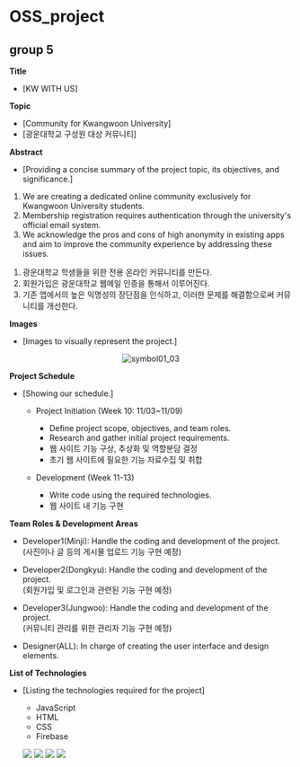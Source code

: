 # OSS_project
## group 5

**Title**
- [KW WITH US]

**Topic**
- [Community for Kwangwoon University]
- [광운대학교 구성원 대상 커뮤니티]

**Abstract**
- [Providing a concise summary of the project topic, its objectives, and significance.]
<ol>
  <li>We are creating a dedicated online community exclusively for Kwangwoon University students.</li>
  <li>Membership registration requires authentication through the university's official email system.</li>
  <li>We acknowledge the pros and cons of high anonymity in existing apps and aim to improve the community experience by addressing these issues.</li>
</ol>
<ol>
  <li>광운대학교 학생들을 위한 전용 온라인 커뮤니티를 만든다.</li>
  <li>회원가입은 광운대학교 웹메일 인증을 통해서 이루어진다.</li>
  <li>기존 앱에서의 높은 익명성의 장단점을 인식하고, 이러한 문제를 해결함으로써 커뮤니티를 개선한다.</li>
</ol>

**Images**
- [Images to visually represent the project.] 
<div align="center">
  <img src="https://github.com/ripplelover/OSS_project/assets/117145399/7e3587bd-6627-449d-83f7-74fb646498ec" alt="symbol01_03">
</div>


**Project Schedule**
- [Showing our schedule.] 

  - Project Initiation (Week 10: 11/03~11/09)
    - Define project scope, objectives, and team roles.
    - Research and gather initial project requirements.
    - 웹 사이트 기능 구상, 추상화 및 역할분담 결정
    - 초기 웹 사이트에 필요한 기능 자료수집 및 취합

  - Development (Week 11-13)
    - Write code using the required technologies.
    - 웹 사이트 내 기능 구현



**Team Roles & Development Areas**

- Developer1(Minji): Handle the coding and development of the project.  
  (사진이나 글 등의 게시물 업로드 기능 구현 예정)

- Developer2(Dongkyu): Handle the coding and development of the project.  
  (회원가입 및 로그인과 관련된 기능 구현 예정)

- Developer3(Jungwoo): Handle the coding and development of the project.  
  (커뮤니티 관리를 위한 관리자 기능 구현 예정) 

- Designer(ALL): In charge of creating the user interface and design elements.




**List of Technologies**
- [Listing the technologies required for the project]

  - JavaScript
  - HTML
  - CSS
  - Firebase
  <p></p>
  <div>
    <img src="https://img.shields.io/badge/JavaScript-F7DF1E?style=flat&logo=JavaScript&logoColor=white" />
    <img src="https://img.shields.io/badge/HTML5-E34F26?style=flat&logo=HTML5&logoColor=white"/>
    <img src="https://img.shields.io/badge/CSS3-1572B6?style=flat&logo=CSS3&logoColor=white" />
    <img src="https://img.shields.io/badge/Firebase-FFCA28?style=flat&logo=Firebase&logoColor=white"/>
  </div>
